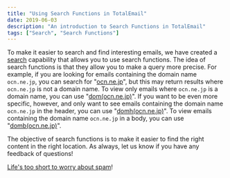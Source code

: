 ```yaml
---
title: "Using Search Functions in TotalEmail"
date: 2019-06-03
description: "An introduction to Search Functions in TotalEmail"
tags: ["Search", "Search Functions"]
---
```


To make it easier to search and find interesting emails, we have created a [search](https://totalemail.io/search) capability that allows you to use search functions. The idea of search functions is that they allow you to make a query more precise. For example, if you are looking for emails containing the domain name `ocn.ne.jp`, you can search for "[ocn.ne.jp](https://totalemail.io/search?q=ocn.ne.jp)", but this may return results where `ocn.ne.jp` is not a domain name. To view only emails where `ocn.ne.jp` is a domain name, you can use "[dom(ocn.ne.jp)](https://totalemail.io/search?q=dom%28ocn.ne.jp%29)". If you want to be even more specific, however, and only want to see emails containing the domain name `ocn.ne.jp` in the header, you can use "[domh(ocn.ne.jp)](https://totalemail.io/search?q=dom%28ocn.ne.jp%29)". To view emails containing the domain name `ocn.ne.jp` in a body, you can use "[domb(ocn.ne.jp)](https://totalemail.io/search?q=domb%28ocn.ne.jp%29)".

The objective of search functions is to make it easier to find the right content in the right location. As always, let us know if you have any feedback of questions!

[Life's too short to worry about spam](https://totalemail.io/email/5f9915bd3c3b94bd8e2055784fe794df3427d8ae5897f9d801b462d774f7aea5)!
